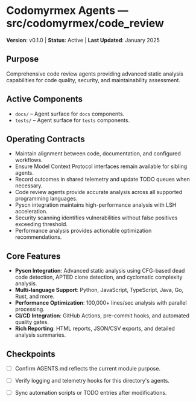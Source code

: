 # Codomyrmex Agents — src/codomyrmex/code_review

**Version**: v0.1.0 | **Status**: Active | **Last Updated**: January 2025

## Purpose
Comprehensive code review agents providing advanced static analysis capabilities for code quality, security, and maintainability assessment.

## Active Components
- `docs/` – Agent surface for `docs` components.
- `tests/` – Agent surface for `tests` components.

## Operating Contracts
- Maintain alignment between code, documentation, and configured workflows.
- Ensure Model Context Protocol interfaces remain available for sibling agents.
- Record outcomes in shared telemetry and update TODO queues when necessary.
- Code review agents provide accurate analysis across all supported programming languages.
- Pyscn integration maintains high-performance analysis with LSH acceleration.
- Security scanning identifies vulnerabilities without false positives exceeding threshold.
- Performance analysis provides actionable optimization recommendations.

## Core Features
- **Pyscn Integration**: Advanced static analysis using CFG-based dead code detection, APTED clone detection, and cyclomatic complexity analysis.
- **Multi-language Support**: Python, JavaScript, TypeScript, Java, Go, Rust, and more.
- **Performance Optimization**: 100,000+ lines/sec analysis with parallel processing.
- **CI/CD Integration**: GitHub Actions, pre-commit hooks, and automated quality gates.
- **Rich Reporting**: HTML reports, JSON/CSV exports, and detailed analysis summaries.

## Checkpoints
- [ ] Confirm AGENTS.md reflects the current module purpose.
- [ ] Verify logging and telemetry hooks for this directory's agents.
- [ ] Sync automation scripts or TODO entries after modifications.

